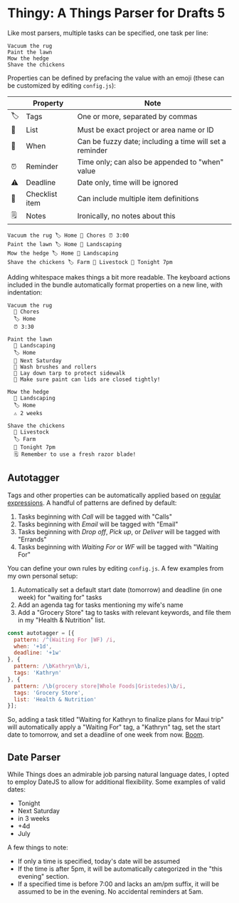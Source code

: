 # Thingy: A Things Parser for Drafts 5

Like most parsers, multiple tasks can be specified, one task per line:

```
Vacuum the rug
Paint the lawn
Mow the hedge
Shave the chickens
```

Properties can be defined by prefacing the value with an emoji (these can be
customized by editing `config.js`):

|    | Property       | Note                                                    |
|----|----------------|---------------------------------------------------------|
| 🏷 | Tags           | One or more, separated by commas                        |
| 📁 | List           | Must be exact project or area name or ID                |
| 📆 | When           | Can be fuzzy date; including a time will set a reminder |
| ⏰ | Reminder       | Time only; can also be appended to "when" value         |
| ⚠️ | Deadline       | Date only, time will be ignored                         |
| 🔘 | Checklist item | Can include multiple item definitions                   |
| 🗒 | Notes          | Ironically, no notes about this                         |

```
Vacuum the rug 🏷 Home 📁 Chores ⏰ 3:00
Paint the lawn 🏷 Home 📁 Landscaping
Mow the hedge 🏷 Home 📁 Landscaping
Shave the chickens 🏷 Farm 📁 Livestock 📆 Tonight 7pm
```

Adding whitespace makes things a bit more readable. The keyboard actions
included in the bundle automatically format properties on a new line, with
indentation:

```
Vacuum the rug
  📁 Chores
  🏷 Home
  ⏰ 3:30

Paint the lawn
  📁 Landscaping
  🏷 Home
  📆 Next Saturday
  🔘 Wash brushes and rollers
  🔘 Lay down tarp to protect sidewalk
  🔘 Make sure paint can lids are closed tightly!

Mow the hedge
  📁 Landscaping
  🏷 Home
  ⚠️ 2 weeks

Shave the chickens
  📁 Livestock
  🏷 Farm
  📆 Tonight 7pm
  🗒 Remember to use a fresh razor blade!
```

## Autotagger

Tags and other properties can be automatically applied based on [regular
expressions](http://codular.com/regex). A handful of patterns are defined
by default:

1. Tasks beginning with _Call_ will be tagged with "Calls"
2. Tasks beginning with _Email_ will be tagged with "Email"
3. Tasks beginning with _Drop off_, _Pick up_, or _Deliver_ will be tagged with "Errands"
4. Tasks beginning with _Waiting For_ or _WF_ will be tagged with "Waiting For"

You can define your own rules by editing `config.js`. A few examples from my own personal setup:

1. Automatically set a default start date (tomorrow) and deadline (in one week) for "waiting for" tasks
2. Add an agenda tag for tasks mentioning my wife's name
3. Add a "Grocery Store" tag to tasks with relevant keywords, and file them in my "Health & Nutrition" list.

```javascript
const autotagger = [{
  pattern: /^(Waiting For |WF) /i,
  when: '+1d',
  deadline: '+1w'
}, {
  pattern: /\bKathryn\b/i,
  tags: 'Kathryn'
}, {
  pattern: /\b(grocery store|Whole Foods|Gristedes)\b/i,
  tags: 'Grocery Store',
  list: 'Health & Nutrition'
}];
```

So, adding a task titled "Waiting for Kathryn to finalize plans for Maui trip"
will automatically apply a "Waiting For" tag, a "Kathryn" tag, set the start
date to tomorrow, and set a deadline of one week from now.
[Boom](https://www.youtube.com/watch?v=Y38Sb3FOYmY).

## Date Parser

While Things does an admirable job parsing natural language dates, I opted to
employ DateJS to allow for additional flexibility. Some examples of valid dates:

- Tonight
- Next Saturday
- in 3 weeks
- +4d
- July

A few things to note:

- If only a time is specified, today's date will be assumed
- If the time is after 5pm, it will be automatically categorized in the
	"this evening" section.
- If a specified time is before 7:00 and lacks an am/pm suffix, it will
  be assumed to be in the evening. No accidental reminders at 5am.
